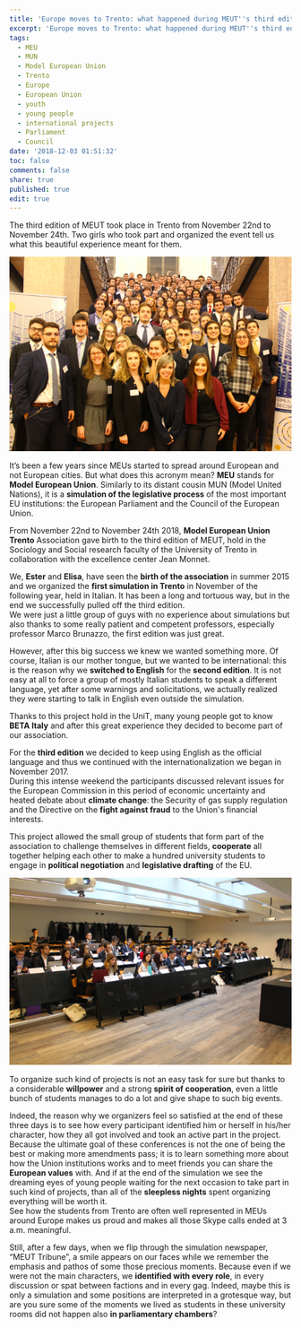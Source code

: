 ```yaml
---
title: 'Europe moves to Trento: what happened during MEUT''s third edition? '
excerpt: 'Europe moves to Trento: what happened during MEUT''s third edition?'
tags:
  - MEU
  - MUN
  - Model European Union
  - Trento
  - Europe
  - European Union
  - youth
  - young people
  - international projects
  - Parliament
  - Council
date: '2018-12-03 01:51:32'
toc: false
comments: false
share: true
published: true
edit: true
---
```

The third edition of MEUT took place in Trento from November 22nd to November 24th. Two girls who took part and organized the event tell us what this beautiful experience meant for them. 

![null](/assets/images/schermata-2018-12-03-alle-09.40.01.png)

It’s been a few years since MEUs started to spread around European and not European cities. But what does this acronym mean? **MEU** stands for **Model European Union**. Similarly to its distant cousin MUN (Model United Nations), it is a **simulation of the legislative process** of the most important EU institutions: the European Parliament and the Council of the European Union.

From November 22nd to November 24th 2018, **Model European Union Trento** Association gave birth to the third edition of MEUT, hold in the Sociology and Social research faculty of the University of Trento in collaboration with the excellence center Jean Monnet.

We, **Ester** and **Elisa**, have seen the **birth of the association** in summer 2015 and we organized the **first simulation in Trento** in November of the following year, held in Italian. 
It has been a long and tortuous way, but in the end we successfully pulled off the third edition.
\
We were just a little group of guys with no experience about simulations but also thanks to some really patient and competent professors, especially professor Marco Brunazzo, the first edition was just great.

However, after this big success we knew we wanted something more. Of course, Italian is our mother tongue, but we wanted to be international: this is the reason why we **switched to English** for the **second edition**. It is not easy at all to force a group of mostly Italian students to speak a different language, yet after some warnings and solicitations, we actually realized they were starting to talk in English even outside the simulation.

Thanks to this project hold in the UniT, many young people got to know **BETA Italy** and after this great experience they decided to become part of our association.

For the **third edition** we decided to keep using English as the official language and thus we continued with the internationalization we began in November 2017.
\
During this intense weekend the participants discussed relevant issues for the European Commission in this period of economic uncertainty and heated debate about **climate change**: the Security of gas supply regulation and the Directive on the **fight against fraud** to the Union's financial interests.

This project allowed the small group of students that form part of the association to challenge themselves in different fields, **cooperate** all together helping each other to make a hundred university students to engage in **political negotiation** and **legislative drafting** of the EU.

![null](/assets/images/imm-2-meut.png)

To organize such kind of projects is not an easy task for sure but thanks to a considerable **willpower** and a strong **spirit of cooperation**, even a little bunch of students manages to do a lot and give shape to such big events.

Indeed, the reason why we organizers feel so satisfied at the end of these three days is to see how every participant identified him or herself in his/her character, how they all got involved and took an active part in the project. Because the ultimate goal of these conferences is not the one of being the best or making more amendments pass; it is to learn something more about how the Union institutions works and to meet friends you can share the **European values** with. And if at the end of the simulation we see the dreaming eyes of young people waiting for the next occasion to take part in such kind of projects, than all of the **sleepless nights** spent organizing everything will be worth it.
\
See how the students from Trento are often well represented in MEUs around Europe makes us proud and makes all those Skype calls ended at 3 a.m. meaningful.

Still, after a few days, when we flip through the simulation newspaper, “MEUT Tribune”, a smile appears on our faces while we remember the emphasis and pathos of some those precious moments. Because even if we were not the main characters, we **identified with every role**, in every discussion or spat between factions and in every gag. Indeed, maybe this is only a simulation and some positions are interpreted in a grotesque way, but are you sure some of the moments we lived as students in these university rooms did not happen also **in parliamentary chambers**?
